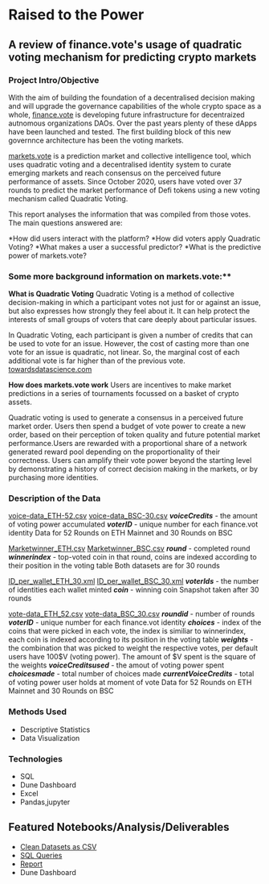 # Raised to the Power 
## A review of finance.vote's usage of quadratic voting mechanism for predicting crypto markets


### Project Intro/Objective
With the aim of building the foundation of a decentralised decision making and will upgrade the governance capabilities of the whole crypto space as a whole, [finance.vote](https://www.finance.vote) is developing future infrastructure for decentraized autnomous organizations DAOs. Over the past years plenty of these dApps have been launched and tested. The first building block of this new governnce architecture has been the voting markets. 

[markets.vote](https://marketsdotvote.eth.link/#/) is a prediction market and collective intelligence tool, which uses quadratic voting and a decentralised identity system to curate emerging markets and reach consensus on the perceived future performance of assets. Since October 2020, users have voted over 37 rounds to predict the market performance of Defi tokens using a new voting mechanism called Quadratic Voting. 

This report analyses the information that was compiled from those votes. The main questions answered are:

*How did users interact with the platform?
*How did voters apply Quadratic Voting? 
*What makes a user a successful predictor?
*What is the predictive power of markets.vote?


### Some more background information on markets.vote:**

**What is Quadratic Voting**
Quadratic Voting is a method of collective decision-making in which a participant votes not just for or against an issue, but also expresses how strongly they feel about it. It can help protect the interests of small groups of voters that care deeply about particular issues. 

In Quadratic Voting, each participant is given a number of credits that can be used to vote for an issue. However, the cost of casting more than one vote for an issue is quadratic, not linear. So, the marginal cost of each additional vote is far higher than of the previous vote.
[towardsdatascience.com](https://towardsdatascience.com/what-is-quadratic-voting-4f81805d5a06)

**How does markets.vote work**
Users are incentives to make market predictions in a series of tournaments focussed on a basket of crypto assets. 

Quadratic voting is used to generate a consensus in a perceived future market order. Users then spend a budget of vote power to create a new order, based on their perception of token quality and future potential market performance.Users are rewarded with a proportional share of a network generated reward pool depending on the proportionality of their correctness. Users can amplify their vote power beyond the starting level by demonstrating a history of correct decision making in the markets, or by purchasing more identities.



### Description of the Data
[voice-data_ETH-52.csv](https://github.com/datadeo/market.vote_analysis/blob/main/voice-data_ETH_52.csv)
[voice-data_BSC-30.csv](https://github.com/datadeo/market.vote_analysis/blob/main/Vote-Data_BSC_30.csv)
***voiceCredits*** - the amount of voting power accumulated
***voterID*** - unique number for each finance.vot identity
Data for 52 Rounds on ETH Mainnet and 30 Rounds on BSC

[Marketwinner_ETH.csv](https://github.com/datadeo/market.vote_analysis/blob/main/Marketwinner_ETH.csv)
[Marketwinner_BSC.csv](https://github.com/datadeo/market.vote_analysis/blob/main/market_winner_bsc.csv)
***round*** - completed round
***winnerindex*** - top-voted coin in that round, coins are indexed according to their position in the voting table
Both datasets are for 30 rounds

[ID_per_wallet_ETH_30.xml](https://github.com/datadeo/market.vote_analysis/blob/main/ID_per_wallet_ETH_30.xml)
[ID_per_wallet_BSC_30.xml](https://github.com/datadeo/market.vote_analysis/blob/main/ID_per_wallet_BSC_30.xml)
***voterIds*** - the number of identities each wallet minted
***coin*** - winning coin
Snapshot taken after 30 rounds

[vote-data_ETH_52.csv](https://github.com/datadeo/market.vote_analysis/blob/main/vote-data_ETH_52.csv)
[vote-data_BSC_30.csv](https://github.com/datadeo/market.vote_analysis/blob/main/Vote-Data_BSC_30.csv)
***roundid*** - number of rounds
***voterID*** - unique number for each finance.vot identity
***choices*** - index of the coins that were picked in each vote, the index is similiar to winnerindex, each coin is indexed according to its position in the voting table
***weights*** - the combination that was picked to weight the respective votes, per default users have 100$V (voting power). The amount of $V spent is the square of the weights
***voiceCreditsused*** - the amout of voting power spent
***choicesmade*** - total number of choices made
***currentVoiceCredits*** - total of voting power user holds at moment of vote
Data for 52 Rounds on ETH Mainnet and 30 Rounds on BSC

### Methods Used
* Descriptive Statistics
* Data Visualization


### Technologies
* SQL
* Dune Dashboard
* Excel
* Pandas,jupyter


## Featured Notebooks/Analysis/Deliverables
* [Clean Datasets as CSV](https://github.com/Lizzl/market.vote_analysis)
* [SQL Queries](https://github.com/Lizzl/market.vote_analysis/blob/main/voting_markets_EDA.sql)
* [Report](https://cryptpad.fr/file/#/2/file/CEkavekX8koJowgJHwiLTWFA/)
* Dune Dashboard 


